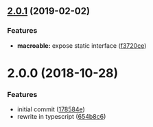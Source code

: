 <a name="2.0.1"></a>
## [2.0.1](https://github.com/poppinss/macroable/compare/2.0.0...2.0.1) (2019-02-02)


### Features

* **macroable:** expose static interface ([f3720ce](https://github.com/poppinss/macroable/commit/f3720ce))



<a name="2.0.0"></a>
# 2.0.0 (2018-10-28)


### Features

* initial commit ([178584e](https://github.com/poppinss/macroable/commit/178584e))
* rewrite in typescript ([654b8c6](https://github.com/poppinss/macroable/commit/654b8c6))




